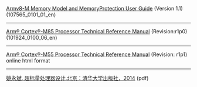 [Armv8-M Memory Model and MemoryProtection User Guide][id_link1] (Version 1.1)(107565_0101_01_en)
 ___ 
[Arm® Cortex®-M85 Processor Technical Reference Manual][id_link2] (Revision:r1p0) (101924_0100_06_en)
 ___ 
[Arm® Cortex®-M55 Processor Technical Reference Manual][id_link3] (Revision: r1p1) online html format
 ___ 
[姚永斌. 超标量处理器设计.北京：清华大学出版社，2014][id_link4] (pdf)



[id_link1]: https://documentation-service.arm.com/static/64c783b138511951cb7a2575?token=
[id_link2]: https://documentation-service.arm.com/static/641a35e18df5201251be9dec?token=
[id_link3]: https://developer.arm.com/documentation/101051/latest/
[id_link4]: https://github.com/merlindu/Computer-Science-Textbooks/blob/master/%E8%B6%85%E6%A0%87%E9%87%8F%E5%A4%84%E7%90%86%E5%99%A8%E8%AE%BE%E8%AE%A1.pdf
